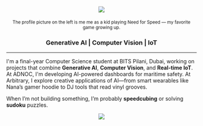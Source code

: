 <!--

<h1 align="center">
  <img src="https://readme-typing-svg.herokuapp.com?font=Fira+Code&size=35&pause=500&color=00C3FF&center=true&vCenter=true&width=500&lines=Naganandana+Nagesh" />
</h1>

<p align="center"><sub>Psst… the profile picture on the left is me as a kid!</sub></p>

<h3 align="center">
<b> 👨‍💻 Final Year CS Student | Generative AI & IoT Enthusiast </b> 
</h3>

---

**Hey, I’m Naganandana!** 👋  
I'm a final-year Computer Science student at **BITS Pilani, Dubai**, passionate about solving real-world problems using **Generative AI, Computer Vision**, and **IoT**.

I’ve worked on everything from embedded systems and smart wearables to Retrieval-Augmented Generation (RAG) apps with LLMs.  
Currently exploring **AI agent frameworks**, **vector databases**, and how to use GenAI to drive customer engagement.

---

### Current Projects

- **FinLearn-AI** – A multi-agent RAG system that converts Deriv’s trading ebooks into quizzes, summaries, and study plans.
- **Nana Warmzone** – Real-time ESP32-based wearable that syncs lights and heaters with screen, sound, and gestures.
- **GrooveTrack** – OpenCV system to detect track boundaries and groove positions on vinyl records using IR cameras.

---

### Skills & Tools

- **Languages**: Python, C++, Dart, JavaScript
- **Frameworks**: Flask, LangChain, Agno, TensorFlow, Firebase, Flutter
- **AI/ML**: GPT-4o, OpenCV, YOLOv8, LLM agents, Retrieval-Augmented Generation (RAG)
- **IoT & Embedded**: ESP32, Raspberry Pi, ServoKit, HX711, MAX6675
- **Databases**: PostgreSQL, MongoDB, LanceDB, pgvector

---

### What I’m Into

- Building useful GenAI agents — not just demos, but scalable apps that create value
- Designing secure and intelligent IoT systems
- Exploring vector search, prompt engineering, and LLM personalization
- Speedcubing, solving sudoku, and tinkering with hardware

---

### Reach Out

Feel free to connect or collaborate — I love talking about GenAI, open-source, and embedded innovation!

<p align="center">
  <a href="https://www.linkedin.com/in/naganandana-nagesh" target="_blank">
    <img src="https://img.shields.io/badge/LinkedIn-0A66C2?style=for-the-badge&logo=linkedin&logoColor=white" />
  </a>
  <a href="mailto:naganandana.nagesh@gmail.com" target="_blank">
    <img src="https://img.shields.io/badge/Gmail-D14836?style=for-the-badge&logo=gmail&logoColor=white" />
  </a>
  <a href="https://github.com/naganandana-n" target="_blank">
    <img src="https://img.shields.io/badge/GitHub-181717?style=for-the-badge&logo=github&logoColor=white" />
  </a>
</p>

---

<p align="center">
  <img src="https://media.giphy.com/media/v1.Y2lkPTc5MGI3NjExMTU2bWVubnZjM3Z5cGZ3a2ExN2dnajI2cXR5amNyc3dsNGppYjBqOCZlcD12MV9naWZzX3NlYXJjaCZjdD1n/juua9i2c2fA0AIp2iq/giphy.gif" width="400" style="border-radius: 10px; border: 2px solid #00c3ff;" />
</p>

-->

<h1 align="center">
  <img src="https://readme-typing-svg.herokuapp.com?font=Fira+Code&size=35&pause=500&color=3FCED7&center=true&vCenter=true&width=500&lines=Naganandana+Nagendra" />
</h1>

<p align="center"><sub>The profile picture on the left is me me as a kid playing Need for Speed — my favorite game growing up.</sub></p>

<h3 align="center">
  <b>Generative AI | Computer Vision | IoT</b>
</h3>

---

I'm a final-year Computer Science student at BITS Pilani, Dubai, working on projects that combine **Generative AI**, **Computer Vision**, and **Real-time IoT**.  
At ADNOC, I'm developing AI-powered dashboards for maritime safety. At Arbitrary, I explore creative applications of AI—from smart wearables like Nana’s gamer hoodie to DJ tools that read vinyl grooves.

When I’m not building something, I’m probably **speedcubing** or solving **sudoku** puzzles.

<p align="center">
  <a href="https://www.linkedin.com/in/naganandana" target="_blank">
    <img src="https://img.shields.io/badge/Connect%20on%20LinkedIn-0A66C2?style=for-the-badge&logo=linkedin&logoColor=white" />
  </a>
</p>